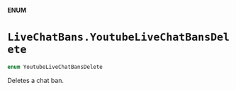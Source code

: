 **ENUM**

# `LiveChatBans.YoutubeLiveChatBansDelete`

```swift
enum YoutubeLiveChatBansDelete
```

Deletes a chat ban.
